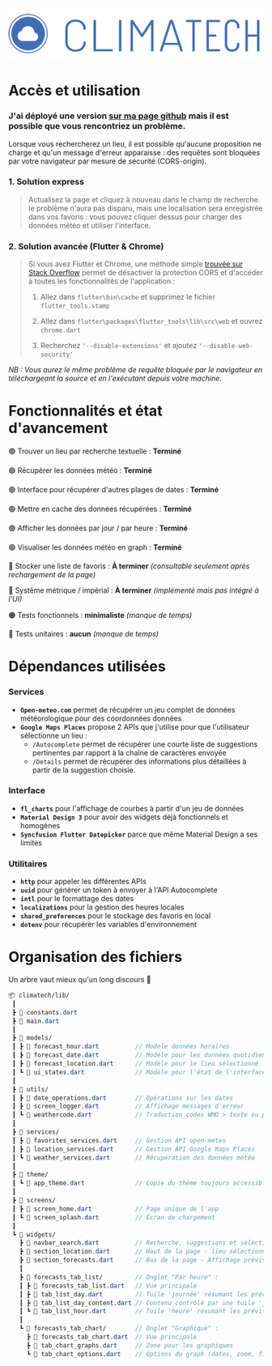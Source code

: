 


![image](assets/logo-blue.svg)

# Accès et utilisation 

### J'ai déployé une version [sur ma page github](https://aurelien-clement.github.io/) mais il est possible que vous rencontriez un problème.
Lorsque vous rechercherez un lieu, il est possible qu'aucune proposition ne charge et qu'un message d'erreur apparaisse : des requêtes sont bloquées par votre navigateur par mesure de sécurité (CORS-origin).



### 1. Solution express

> Actualisez la page et cliquez à nouveau dans le champ de recherche. le problème n'aura pas disparu, mais une localisation sera enregistrée dans vos favoris : vous pouvez cliquer dessus pour charger des données météo et utiliser l'interface.

### 2. Solution avancée (Flutter & Chrome)

> Si vous avez Flutter et Chrome, une méthode simple [trouvée sur Stack Overflow](https://stackoverflow.com/questions/65630743/how-to-solve-flutter-web-api-cors-error-only-with-dart-code) permet de désactiver la protection CORS et d'accéder à toutes les fonctionnalités de l'application :
> 1. Allez dans `flutter\bin\cache` et supprimez le fichier `flutter_tools.stamp`
>
> 2. Allez dans `flutter\packages\flutter_tools\lib\src\web` et ouvrez `chrome.dart`
>
> 3. Recherchez  `'--disable-extensions'` et ajoutez `'--disable-web-security'`


_NB : Vous aurez le même problème de requête bloquée par le navigateur en téléchargeant la source et en l'exécutant depuis votre machine._


# Fonctionnalités et état  d'avancement

🟢 Trouver un lieu par recherche textuelle : **Terminé**

🟢 Récupérer les données météo : **Terminé**

🟢 Interface pour récupérer d'autres plages de dates : **Terminé**

🟢 Mettre en cache des données récupérées : **Terminé**

🟢 Afficher les données par jour / par heure : **Terminé**

🟢 Visualiser les données météo en graph :  **Terminé**

🔵 Stocker une liste de favoris : **À terminer** _(consultable seulement après rechargement de la page)_

🔵 Système métrique / impérial : **À terminer** _(implémenté mais pas intégré à l'UI)_

🟠 Tests fonctionnels : **minimaliste** _(manque de temps)_

🔴 Tests unitaires : **aucun** _(manque de temps)_

# Dépendances utilisées

### Services

- **`Open-meteo.com`** permet de récupérer un jeu complet de données météorologique pour des coordonnées données
- **`Google Maps Places`** propose 2 APIs que j'utilise pour que l'utilisateur sélectionne un lieu : 
  - `/Autocomplete` permet de récupérer une courte liste de suggestions pertinentes par rapport à la chaîne de caractères envoyée
  - `/Details` permet de récupérer des informations plus détaillées à partir de la suggestion choisie.

### Interface

- **`fl_charts`** pour l'affichage de courbes à partir d'un jeu de données
- **`Material Design 3`** pour avoir des widgets déjà fonctionnels et homogènes
- **`Syncfusion Flutter Datepicker`** parce que même Material Design a ses limites

### Utilitaires

- **`http`** pour appeler les différentes APIs
- **`uuid`** pour générer un token à envoyer à l'API Autocomplete
- **`intl`** pour le formattage des dates
- **`localizations`** pour la gestion des heures locales
- **`shared_preferences`** pour le stockage des favoris en local
- **`dotenv`** pour récupérer les variables d'environnement


# Organisation des fichiers

Un arbre vaut mieux qu'un long discours  🌱

```scss
📦 climatech/lib/
 ┃
 ┣ 📄 constants.dart
 ┣ 📄 main.dart
 ┃
 ┣ 📂 models/
 ┃ ┣ 📄 forecast_hour.dart          // Modèle données horaires
 ┃ ┣ 📄 forecast_date.dart          // Modèle pour les données quotidiennes
 ┃ ┣ 📄 forecast_location.dart      // Modèle pour le lieu sélectionné
 ┃ ┗ 📄 ui_states.dart              // Modèle pour l'état de l'interface
 ┃
 ┣ 📂 utils/
 ┃ ┣ 📄 date_operations.dart        // Opérations sur les dates
 ┃ ┣ 📄 screen_logger.dart          // Affichage messages d'erreur
 ┃ ┗ 📄 weathercode.dart            // Traduction codes WMO > texte ou picto
 ┃
 ┣ 📂 services/
 ┃ ┣ 📄 favorites_services.dart     // Gestion API open-meteo
 ┃ ┣ 📄 location_services.dart      // Gestion API Google Maps Places
 ┃ ┗ 📄 weather_services.dart       // Récupération des données météo
 ┃
 ┣ 📂 theme/
 ┃ ┗ 📄 app_theme.dart              // Copie du thème toujours accessible
 ┃
 ┣ 📂 screens/
 ┃ ┣ 📄 screen_home.dart            // Page unique de l'app
 ┃ ┗ 📄 screen_splash.dart          // Écran de chargement
 ┃
 ┗ 📂 widgets/
   ┣ 📄 navbar_search.dart          // Recherche, suggestions et sélection
   ┣ 📄 section_location.dart       // Haut de la page - lieu sélectionné
   ┣ 📄 section_forecasts.dart      // Bas de la page - Affichage prévisions
   ┃
   ┣ 📂 forecasts_tab_list/         // Onglet "Par heure" :
   ┃ ┣ 📄 forecasts_tab_list.dart   // Vue principale
   ┃ ┣ 📄 tab_list_day.dart         // Tuile 'journée' résumant les prévisions
   ┃ ┣ 📄 tab_list_day_content.dart // Contenu contrôlé par une tuile 'journée'
   ┃ ┗ 📄 tab_list_hour.dart        // Tuile 'heure' résumant les prévisions
   ┃
   ┗ 📂 forecasts_tab_chart/        // Onglet "Graphique" :
     ┣ 📄 forecasts_tab_chart.dart  // Vue principale
     ┣ 📄 tab_chart_graphs.dart     // Zone pour les graphiques
     ┗ 📄 tab_chart_options.dart    // Options du graph (dates, zoom, filtres)

 ```